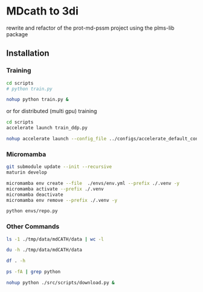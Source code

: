 # MDcath to 3di

rewrite and refactor of the prot-md-pssm project using the plms-lib package

## Installation

### Training
```sh
cd scripts
# python train.py

nohup python train.py &
```

or for distributed (multi gpu) training

```sh
cd scripts
accelerate launch train_ddp.py

nohup accelerate launch --config_file ../configs/accelerate_default_config.yaml train_ddp.py &
```


### Micromamba

```sh
git submodule update --init --recursive
maturin develop

micromamba env create --file  ./envs/env.yml --prefix ./.venv -y
micromamba activate --prefix ./.venv
micromamba deactivate
micromamba env remove --prefix ./.venv -y

python envs/repo.py
```

### Other Commands

```sh
ls -1 ./tmp/data/mdCATH/data | wc -l

du -h ./tmp/data/mdCATH/data

df . -h

ps -fA | grep python

nohup python ./src/scripts/download.py &
```
